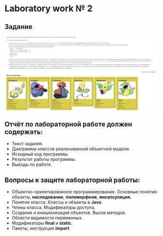 # Laboratory work № 2

## Задание

![img.png](img.png)

## Отчёт по лабораторной работе должен содержать:

- Текст задания.
- Диаграмма классов реализованной объектной модели.
- Исходный код программы.
- Результат работы программы.
- Выводы по работе.

## Вопросы к защите лабораторной работы:

- Объектно-ориентированное программирование. Основные понятия: объекты, **наследование**, **полиморфизм**,
  **инкапсуляция.**
- Понятие класса. Классы и объекты в **Java**.
- Члены класса. Модификаторы доступа.
- Создание и инициализация объектов. Вызов методов.
- Области видимости переменных.
- Модификаторы **final** и **static**.
- Пакеты, инструкция **import**.
